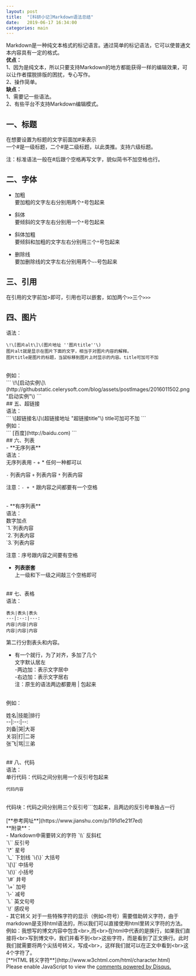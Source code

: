```yaml
---
layout: post
title:  "[科研小记]Markdown语法总结"
date:   2019-06-17 16:34:00
categories: main
---
```



Markdown是一种纯文本格式的标记语言。通过简单的标记语法，它可以使普通文本内容具有一定的格式。
<br>
**优点：**
<br>
1、因为是纯文本，所以只要支持Markdown的地方都能获得一样的编辑效果，可以让作者摆脱排版的困扰，专心写作。
<br>
2、操作简单。
<br>
**缺点：**
<br>
1、需要记一些语法。
<br>
2、有些平台不支持Markdown编辑模式。
<br>
## 一、标题<br>
在想要设置为标题的文字前面加#来表示<br>
一个#是一级标题，二个#是二级标题，以此类推。支持六级标题。<br>

注：标准语法一般在#后跟个空格再写文字，貌似简书不加空格也行。<br>

## 二、字体<br>
- 加粗<br>
要加粗的文字左右分别用两个`*`号包起来<br>

- 斜体<br>
要倾斜的文字左右分别用一个`*`号包起来<br>

- 斜体加粗<br>
要倾斜和加粗的文字左右分别用三个`*`号包起来<br>

- 删除线<br>
要加删除线的文字左右分别用两个`~~`号包起来<br>

## 三、引用<br>
在引用的文字前加>即可，引用也可以嵌套，如加两个`>>`三个`>>>`

## 四、图片<br>
语法：<br>
```
\!\[图片alt\]\(图片地址 ''图片title''\)
图片alt就是显示在图片下面的文字，相当于对图片内容的解释。
图片title是图片的标题，当鼠标移到图片上时显示的内容。title可加可不加
```
<br>
例如：<br>
```
\!\[启动实例\]\(http://githubstatic.celerysoft.com/blog/assets/postImages/2016011502.png "启动实例"\)
```
<br>
## 五、超链接<br>
语法：<br>
```
\[超链接名\]\(超链接地址 "超链接title"\)
title可加可不加
```
<br>
例如：<br>
```
[百度](http://baidu.com)
```
<br>
## 六、列表<br>
- **无序列表**<br>
语法：<br>
无序列表用 - + * 任何一种都可以<br>

`-` 列表内容
`+` 列表内容
`*` 列表内容

注意：`- + *` 跟内容之间都要有一个空格

<br>
- **有序列表**<br>
语法：<br>
数字加点<br>
`1.`列表内容<br>
`2.`列表内容<br>
`3.`列表内容<br>

注意：序号跟内容之间要有空格
<br>
- **列表嵌套**<br>
上一级和下一级之间敲三个空格即可
<br>
## 七、表格<br>
语法：<br>

`表头|表头|表头`<br>
`---|:--:|---:`<br>
`内容|内容|内容`<br>
`内容|内容|内容`<br>

第二行分割表头和内容。<br>
- 有一个就行，为了对齐，多加了几个<br>
文字默认居左<br>
-两边加：表示文字居中<br>
-右边加：表示文字居右<br>
注：原生的语法两边都要用 | 包起来<br>

<br>
例如：<br>

姓名|技能|排行<br>
--|:--:|--:<br>
刘备|哭|大哥<br>
关羽|打|二哥<br>
张飞|骂|三弟<br>

<br>
## 八、代码<br>
语法：<br>
单行代码：代码之间分别用一个反引号包起来<br>

`代码内容`

<br>
代码块：代码之间分别用三个反引号```包起来，且两边的反引号单独占一行<br>




<br>
[**参考网址**](https://www.jianshu.com/p/191d1e21f7ed)
<br>
**附录**：<br>
- Markdown中需要转义的字符
`\\` 反斜杠<br>
`\`` 反引号<br>
`\*` 星号<br>
`\_` 下划线
`\{\}` 大括号<br>
`\[\]` 中括号<br>
`\(\)` 小括号<br>
`\#` 井号<br>
`\+` 加号<br>
`\-` 减号<br>
`\.` 英文句号<br>
`\!` 感叹号<br>
- 其它转义
对于一些特殊字符的显示（例如<符号）需要借助转义字符，由于markdown是支持html语法的，所以我们可以直接使用html里转义字符的方法。<br>
例如：我想写的博文内容中包含&lt;br&gt;,而&lt;br&gt;在html中代表的是换行，如果我们直接将&lt;br&gt;写到博文中，我们并看不到&lt;br&gt;这些字符，而是看到了正文换行。此时我们就需要将两个尖括号转义，写成&lt;br&gt;，这样我们就可以在正文中看到&lt;br&gt;这4个字符了。
<br>
[**HTML 转义字符**](http://www.w3chtml.com/html/character.html)

<div id="disqus_thread"></div>
<script>

/**
*  RECOMMENDED CONFIGURATION VARIABLES: EDIT AND UNCOMMENT THE SECTION BELOW TO INSERT DYNAMIC VALUES FROM YOUR PLATFORM OR CMS.
*  LEARN WHY DEFINING THESE VARIABLES IS IMPORTANT: https://disqus.com/admin/universalcode/#configuration-variables*/
/*
var disqus_config = function () {
this.page.url = PAGE_URL;  // Replace PAGE_URL with your page's canonical URL variable
this.page.identifier = PAGE_IDENTIFIER; // Replace PAGE_IDENTIFIER with your page's unique identifier variable
};
*/
(function() { // DON'T EDIT BELOW THIS LINE
var d = document, s = d.createElement('script');
s.src = 'https://nathendrake.disqus.com/embed.js';
s.setAttribute('data-timestamp', +new Date());
(d.head || d.body).appendChild(s);
})();
</script>
<noscript>Please enable JavaScript to view the <a href="https://disqus.com/?ref_noscript">comments powered by Disqus.</a></noscript>

<br>
<br>

<script>
  (function(i,s,o,g,r,a,m){i['GoogleAnalyticsObject']=r;i[r]=i[r]||function(){
  (i[r].q=i[r].q||[]).push(arguments)},i[r].l=1*new Date();a=s.createElement(o),
  m=s.getElementsByTagName(o)[0];a.async=1;a.src=g;m.parentNode.insertBefore(a,m)
  })(window,document,'script','https://www.google-analytics.com/analytics.js','ga');

  ga('create', 'UA-101909927-1', 'auto');
  ga('send', 'pageview');

</script>